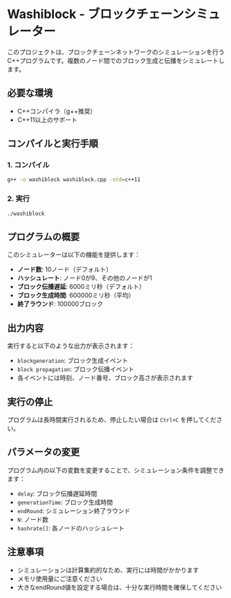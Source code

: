 # Washiblock - ブロックチェーンシミュレーター

このプロジェクトは、ブロックチェーンネットワークのシミュレーションを行うC++プログラムです。複数のノード間でのブロック生成と伝播をシミュレートします。

## 必要な環境

- C++コンパイラ（g++推奨）
- C++11以上のサポート

## コンパイルと実行手順

### 1. コンパイル

```bash
g++ -o washiblock washiblock.cpp -std=c++11
```

### 2. 実行

```bash
./washiblock
```

## プログラムの概要

このシミュレーターは以下の機能を提供します：

- **ノード数**: 10ノード（デフォルト）
- **ハッシュレート**: ノード0が9、その他のノードが1
- **ブロック伝播遅延**: 6000ミリ秒（デフォルト）
- **ブロック生成時間**: 600000ミリ秒（平均）
- **終了ラウンド**: 100000ブロック

## 出力内容

実行すると以下のような出力が表示されます：

- `blockgeneration`: ブロック生成イベント
- `block propagation`: ブロック伝播イベント
- 各イベントには時刻、ノード番号、ブロック高さが表示されます

## 実行の停止

プログラムは長時間実行されるため、停止したい場合は `Ctrl+C` を押してください。

## パラメータの変更

プログラム内の以下の変数を変更することで、シミュレーション条件を調整できます：

- `delay`: ブロック伝播遅延時間
- `generationTime`: ブロック生成時間
- `endRound`: シミュレーション終了ラウンド
- `N`: ノード数
- `hashrate[]`: 各ノードのハッシュレート

## 注意事項

- シミュレーションは計算集約的なため、実行には時間がかかります
- メモリ使用量にご注意ください
- 大きなendRound値を設定する場合は、十分な実行時間を確保してください 